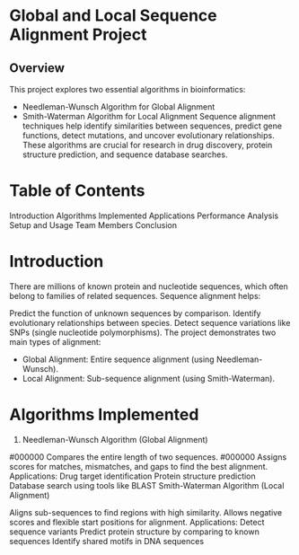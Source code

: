 
# Global and Local Sequence Alignment Project
## Overview
This project explores two essential algorithms in bioinformatics:

 - Needleman-Wunsch Algorithm for Global Alignment
 - Smith-Waterman Algorithm for Local Alignment
Sequence alignment techniques help identify similarities between sequences, predict gene functions, detect mutations, and uncover evolutionary relationships. These algorithms are crucial for research in drug discovery, protein structure prediction, and sequence database searches.

# Table of Contents
Introduction
Algorithms Implemented
Applications
Performance Analysis
Setup and Usage
Team Members
Conclusion

# Introduction
There are millions of known protein and nucleotide sequences, which often belong to families of related sequences.
Sequence alignment helps:

Predict the function of unknown sequences by comparison.
Identify evolutionary relationships between species.
Detect sequence variations like SNPs (single nucleotide polymorphisms).
The project demonstrates two main types of alignment:
- Global Alignment: Entire sequence alignment (using Needleman-Wunsch).
- Local Alignment: Sub-sequence alignment (using Smith-Waterman).
# Algorithms Implemented
1. Needleman-Wunsch Algorithm (Global Alignment)

#000000 Compares the entire length of two sequences.
#000000 Assigns scores for matches, mismatches, and gaps to find the best alignment.
Applications:
Drug target identification
Protein structure prediction
Database search using tools like BLAST
Smith-Waterman Algorithm (Local Alignment)

Aligns sub-sequences to find regions with high similarity.
Allows negative scores and flexible start positions for alignment.
Applications:
Detect sequence variants
Predict protein structure by comparing to known sequences
Identify shared motifs in DNA sequences
